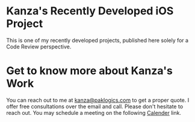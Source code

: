 # Kanza's Recently Developed iOS Project
This is one of my recently developed projects, published here solely for a Code Review perspective.

# Get to know more about Kanza's Work

You can reach out to me at kanza@paklogics.com to get a proper quote. I offer free consultations over the email and call. Please don't hesitate to reach out. You may schedule a meeting on the following [Calender](https://calendly.com/kanza-paklogics/30min) link.